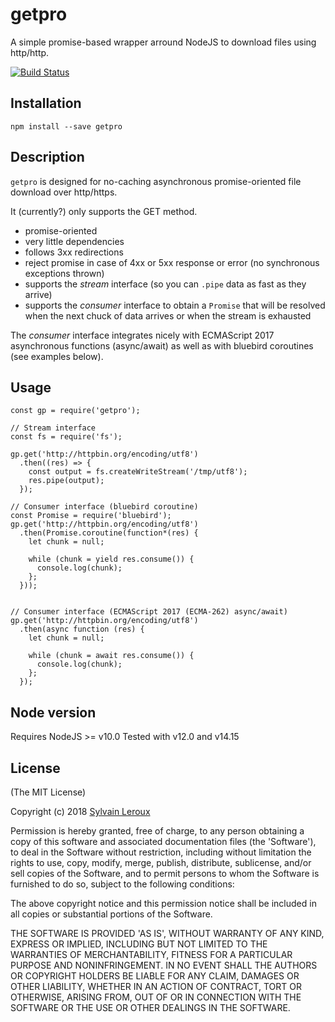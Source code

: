 getpro
======

A simple promise-based wrapper arround NodeJS to download files using
http/http.


[![Build Status](https://github.com/s-leroux/getpro/actions/workflows/npm-test.yml/badge.svg)](https://github.com/s-leroux/getpro/actions/workflows/npm-test.yml)

## Installation

    npm install --save getpro
    
## Description

`getpro` is designed for no-caching asynchronous promise-oriented file download
over http/https.

It (currently?) only supports the GET method.

* promise-oriented
* very little dependencies
* follows 3xx redirections
* reject promise in case of 4xx or 5xx response or error (no synchronous exceptions thrown)
* supports the _stream_ interface (so you can `.pipe` data as fast as they arrive)
* supports the _consumer_ interface to obtain a `Promise` that will be resolved
when the next chuck of data arrives or when the stream is exhausted

The _consumer_ interface integrates nicely with ECMAScript 2017 asynchronous functions (async/await) as well as with bluebird coroutines (see examples below).

## Usage

    const gp = require('getpro');
    
    // Stream interface
    const fs = require('fs');
    
    gp.get('http://httpbin.org/encoding/utf8')
      .then((res) => {
        const output = fs.createWriteStream('/tmp/utf8');
        res.pipe(output);
      });
      
    // Consumer interface (bluebird coroutine)
    const Promise = require('bluebird');
    gp.get('http://httpbin.org/encoding/utf8')
      .then(Promise.coroutine(function*(res) {
        let chunk = null;

        while (chunk = yield res.consume()) {
          console.log(chunk);
        };
      }));

      
    // Consumer interface (ECMAScript 2017 (ECMA-262) async/await)
    gp.get('http://httpbin.org/encoding/utf8')
      .then(async function (res) {
        let chunk = null;

        while (chunk = await res.consume()) {
          console.log(chunk);
        };
      });

    

## Node version
Requires NodeJS >= v10.0
Tested with v12.0 and v14.15
 
## License 

(The MIT License)

Copyright (c) 2018 [Sylvain Leroux](mailto:sylvain@chicoree.fr)

Permission is hereby granted, free of charge, to any person obtaining
a copy of this software and associated documentation files (the
'Software'), to deal in the Software without restriction, including
without limitation the rights to use, copy, modify, merge, publish,
distribute, sublicense, and/or sell copies of the Software, and to
permit persons to whom the Software is furnished to do so, subject to
the following conditions:

The above copyright notice and this permission notice shall be
included in all copies or substantial portions of the Software.

THE SOFTWARE IS PROVIDED 'AS IS', WITHOUT WARRANTY OF ANY KIND,
EXPRESS OR IMPLIED, INCLUDING BUT NOT LIMITED TO THE WARRANTIES OF
MERCHANTABILITY, FITNESS FOR A PARTICULAR PURPOSE AND NONINFRINGEMENT.
IN NO EVENT SHALL THE AUTHORS OR COPYRIGHT HOLDERS BE LIABLE FOR ANY
CLAIM, DAMAGES OR OTHER LIABILITY, WHETHER IN AN ACTION OF CONTRACT,
TORT OR OTHERWISE, ARISING FROM, OUT OF OR IN CONNECTION WITH THE
SOFTWARE OR THE USE OR OTHER DEALINGS IN THE SOFTWARE.
